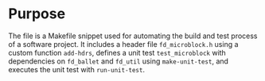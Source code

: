 # Purpose
The file is a Makefile snippet used for automating the build and test process of a software project. It includes a header file `fd_microblock.h` using a custom function `add-hdrs`, defines a unit test `test_microblock` with dependencies on `fd_ballet` and `fd_util` using `make-unit-test`, and executes the unit test with `run-unit-test`.
